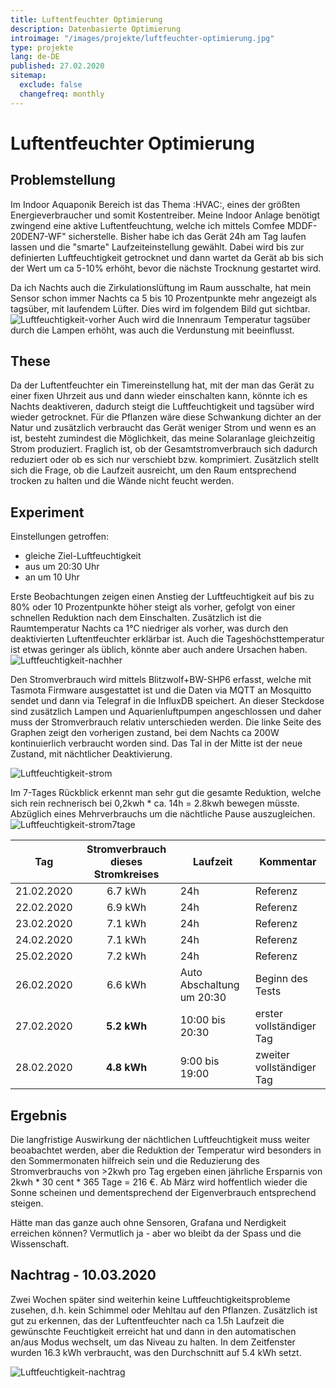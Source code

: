 ```yaml
---
title: Luftentfeuchter Optimierung
description: Datenbasierte Optimierung
introimage: "/images/projekte/luftfeuchter-optimierung.jpg"
type: projekte
lang: de-DE
published: 27.02.2020
sitemap:
  exclude: false
  changefreq: monthly
---
```

# Luftentfeuchter Optimierung
<TOC />

## Problemstellung
Im Indoor Aquaponik Bereich ist das Thema :HVAC:, eines der größten Energieverbraucher und somit Kostentreiber. Meine Indoor Anlage benötigt zwingend eine aktive Luftentfeuchtung, welche ich mittels <a id="Comfree" title="Dies ist keine Kaufempfehlung">Comfee MDDF-20DEN7-WF"</a> sicherstelle. Bisher habe ich das Gerät 24h am Tag laufen lassen und die "smarte" Laufzeiteinstellung gewählt. Dabei wird bis zur definierten Luftfeuchtigkeit getrocknet und dann wartet da Gerät ab bis sich der Wert um ca 5-10% erhöht, bevor die nächste Trocknung gestartet wird.

Da ich Nachts auch die Zirkulationslüftung im Raum ausschalte, hat mein Sensor schon immer Nachts ca 5 bis 10 Prozentpunkte mehr angezeigt als tagsüber, mit laufendem Lüfter. Dies wird im folgendem Bild gut sichtbar.
![Luftfeuchtigkeit-vorher](/images/projekte/luftfeuchtigkeit-vorher.png)
Auch wird die Innenraum Temperatur tagsüber durch die Lampen erhöht, was auch die Verdunstung mit beeinflusst.

## These
Da der Luftentfeuchter ein Timereinstellung hat, mit der man das Gerät zu einer fixen Uhrzeit aus und dann wieder einschalten kann, könnte ich es Nachts deaktiveren, dadurch steigt die Luftfeuchtigkeit und tagsüber wird wieder getrocknet. Für die Pflanzen wäre diese Schwankung dichter an der Natur und zusätzlich verbraucht das Gerät weniger Strom und wenn es an ist, besteht zumindest die Möglichkeit, das meine Solaranlage gleichzeitig Strom produziert. Fraglich ist, ob der Gesamtstromverbrauch sich dadurch reduziert oder ob es sich nur verschiebt bzw. komprimiert. Zusätzlich stellt sich die Frage, ob die Laufzeit ausreicht, um den Raum entsprechend trocken zu halten und die Wände nicht feucht werden.

## Experiment
Einstellungen getroffen:
- gleiche Ziel-Luftfeuchtigkeit
- aus um 20:30 Uhr
- an um 10 Uhr

Erste Beobachtungen zeigen einen Anstieg der Luftfeuchtigkeit auf bis zu 80% oder 10 Prozentpunkte höher steigt als vorher, gefolgt von einer schnellen Reduktion nach dem Einschalten. Zusätzlich ist die Raumtemperatur Nachts ca 1°C niedriger als vorher, was durch den deaktivierten Luftentfeuchter erklärbar ist. Auch die Tageshöchsttemperatur ist etwas geringer als üblich, könnte aber auch andere Ursachen haben.
![Luftfeuchtigkeit-nachher](/images/projekte/luftfeuchtigkeit-nachher.png)

Den Stromverbrauch wird mittels <a id="Blitzwolf" title="Dies ist keine Kaufempfehlung">Blitzwolf+BW-SHP6</a> erfasst, welche mit Tasmota Firmware ausgestattet ist und die Daten via MQTT an Mosquitto sendet und dann via Telegraf in die InfluxDB speichert. An dieser Steckdose sind zusätzlich Lampen und Aquarienluftpumpen angeschlossen und daher muss der Stromverbrauch relativ unterschieden werden. Die linke Seite des Graphen zeigt den vorherigen zustand, bei dem Nachts ca 200W kontinuierlich verbraucht worden sind. Das Tal in der Mitte ist der neue Zustand, mit nächtlicher Deaktivierung.

![Luftfeuchtigkeit-strom](/images/projekte/luftfeuchtigkeit-strom.png)

Im 7-Tages Rückblick erkennt man sehr gut die gesamte Reduktion, welche sich rein rechnerisch bei 0,2kwh * ca. 14h = 2.8kwh bewegen müsste. Abzüglich eines Mehrverbrauchs um die nächtliche Pause auszugleichen.
![Luftfeuchtigkeit-strom7tage](/images/projekte/luftfeuchtigkeit-strom7tage.png)

| Tag | Stromverbrauch dieses Stromkreises | Laufzeit | Kommentar |
| --- | :---: | --- | --- |
| 21.02.2020 | 6.7 kWh | 24h |Referenz |
| 22.02.2020 | 6.9 kWh | 24h | Referenz |
| 23.02.2020 | 7.1 kWh | 24h | Referenz |
| 24.02.2020 | 7.1 kWh | 24h | Referenz |
| 25.02.2020 | 7.2 kWh | 24h | Referenz |
| 26.02.2020 | 6.6 kWh | Auto Abschaltung um 20:30 | Beginn des Tests |
| 27.02.2020 | <b>5.2 kWh</b> | 10:00 bis 20:30 | erster vollständiger Tag |
| 28.02.2020 | <b>4.8 kWh</b> | 9:00 bis 19:00 | zweiter vollständiger Tag |

## Ergebnis
Die langfristige Auswirkung der nächtlichen Luftfeuchtigkeit muss weiter beoabachtet werden, aber die Reduktion der Temperatur wird besonders in den Sommermonaten hilfreich sein und die Reduzierung des Stromverbrauchs von >2kwh pro Tag ergeben einen jährliche Ersparnis von 2kwh * 30 cent * 365 Tage = 216 €. Ab März wird hoffentlich wieder die Sonne scheinen und dementsprechend der Eigenverbrauch entsprechend steigen.

Hätte man das ganze auch ohne Sensoren, Grafana und Nerdigkeit erreichen können? Vermutlich ja - aber wo bleibt da der Spass und die Wissenschaft.

## Nachtrag - 10.03.2020
Zwei Wochen später sind weiterhin keine Luftfeuchtigkeitsprobleme zusehen, d.h. kein Schimmel oder Mehltau auf den Pflanzen. Zusätzlich ist gut zu erkennen, das der Luftentfeuchter nach ca 1.5h Laufzeit die gewünschte Feuchtigkeit erreicht hat und dann in den automatischen an/aus Modus wechselt, um das Niveau zu halten. In dem Zeitfenster wurden 16.3 kWh verbraucht, was den Durchschnitt auf 5.4 kWh setzt.

![Luftfeuchtigkeit-nachtrag](/images/projekte/luftfeuchtigkeit-nachtrag.png)
